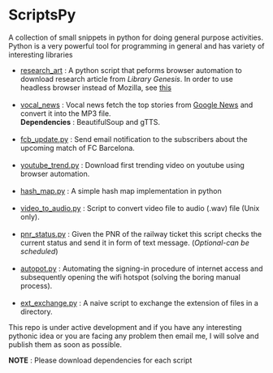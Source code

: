 # ScriptsPy
A collection of small snippets in python for doing general purpose activities. Python is a very powerful tool for programming in general and has variety of interesting libraries

* [research_art](https://github.com/Akash1684/ScriptsPy/blob/master/research_art.py) : A python script that peforms browser automation to download research article from *Library Genesis*. In order to use headless browser instead of Mozilla, see [this](https://splinter.readthedocs.io/en/latest/drivers/zope.testbrowser.html)<br></br>
* [vocal_news](https://github.com/Akash1684/ScriptsPy/blob/master/vocal_news.py) : Vocal news fetch the top stories from [Google News](https://news.google.co.in/) and convert it into the MP3 file.<br>**Dependencies** : BeautifulSoup and gTTS.<br></br>
* [fcb_update.py](https://github.com/Akash1684/ScriptsPy/blob/master/fcb_update.py) : Send email notification to the subscribers about the upcoming match of FC Barcelona.<br></br>
* [youtube_trend.py](https://github.com/Akash1684/ScriptsPy/blob/master/youtube_trend.py) : Download first trending video on youtube using browser automation.<br></br>
* [hash_map.py](https://github.com/Akash1684/ScriptsPy/blob/master/hash_map.py) : A simple hash map implementation in python<br></br>
* [video_to_audio.py](https://github.com/Akash1684/ScriptsPy/blob/master/video_to_audio.py) : Script to convert video file to audio (.wav) file (Unix only).<br></br>
* [pnr_status.py](https://github.com/Akash1684/ScriptsPy/blob/master/pnr_status.py) : Given the PNR of the railway ticket this script checks the current status and send it in form of text message. (*Optional-can be scheduled*)<br></br>
* [autopot.py](https://github.com/Akash1684/ScriptsPy/blob/master/autopot.py) : Automating the signing-in procedure of internet access and subsequently opening the wifi hotspot (solving the boring manual process).<br></br>
* [ext_exchange.py](https://github.com/Akash1684/ScriptsPy/blob/master/ext_exchange.py) : A naive script to exchange the extension of files in a directory.

This repo is under active development and if you have any interesting pythonic idea or you are facing any problem then email me, I will solve and publish them as soon as possible.



**NOTE** : Please download dependencies for each script
